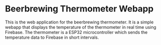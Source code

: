 # Beerbrewing Thermometer Webapp

This is the web application for the beerbrewing thermometer. It is a simple webapp that displays the temperature of the thermometer in real time using Firebase. The thermometer is a ESP32 microcontroller which sends the temperature data to Firebase in short intervals.
